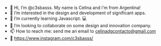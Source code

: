 - 👋 Hi, I’m @c3sbasss. My name is Celina and i'm from Argentina!
- 👀 I’m interested in the design and development of significant apps.
- 🌱 I’m currently learning Javascript. 💻
- 💞️ I’m looking to collaborate on some design and innovation company.
- 📫 How to reach me: send me an email to celinadgcontacto@gmail.com
- 🔗 https://www.instagram.com/c3sbasss/
<!---
cmmabstract/cmmabstract is a ✨ special ✨ repository because its `README.md` (this file) appears on your GitHub profile.
You can click the Preview link to take a look at your changes.
--->
